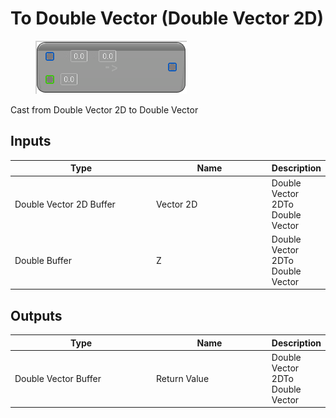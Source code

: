 # To Double Vector (Double Vector 2D)

<div align="left" data-full-width="false">

<figure><img src="To_Double_Vector_(Double_Vector_2D).png" alt=""><figcaption></figcaption></figure>

</div>

Cast from Double Vector 2D to Double Vector

## Inputs

<table>
<thead><tr><th width="250">Type</th><th width="200">Name</th><th>Description</th></tr></thead>
<tbody>
<tr><td>Double Vector 2D Buffer</td><td>Vector 2D</td><td>Double Vector 2DTo Double Vector</td></tr>
<tr><td>Double Buffer</td><td>Z</td><td>Double Vector 2DTo Double Vector</td></tr>
</tbody>
</table>

## Outputs

<table>
<thead><tr><th width="250">Type</th><th width="200">Name</th><th>Description</th></tr></thead>
<tbody>
<tr><td>Double Vector Buffer</td><td>Return Value</td><td>Double Vector 2DTo Double Vector</td></tr>
</tbody>
</table>
